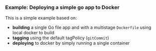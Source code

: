 ### Example: Deploying a simple go app to Docker

This is a simple example based on:

* **building** a single Go file app and with a multistage `Dockerfile` using local docker to build
* **tagging** using the default tagPolicy (`gitCommit`)
* **deploying** to docker by simply running a single container

